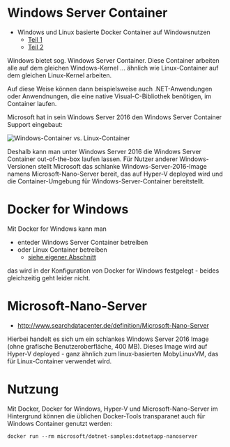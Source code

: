 # Windows Server Container
* Windows und Linux basierte Docker Container auf Windowsnutzen
  * [Teil 1](https://www.heise.de/developer/artikel/Windows-und-Linux-basierte-Docker-Container-auf-Windows-nutzen-Teil-1-von-2-3735148.html)
  * [Teil 2](https://www.heise.de/developer/artikel/Windows-und-Linux-basierte-Docker-Container-auf-Windows-nutzen-Teil-2-von-2-3747615.html)

Windows bietet sog. Windows Server Container. Diese Container arbeiten alle auf dem gleichen Windows-Kernel ... ähnlich wie Linux-Container auf dem gleichen Linux-Kernel arbeiten.

Auf diese Weise können dann beispielsweise auch .NET-Anwendungen oder Anwendnungen, die eine native Visual-C-Bibliothek benötigen, im Container laufen.

Microsoft hat in sein Windows Server 2016 den Windows Server Container Support eingebaut:

![Windows-Container vs. Linux-Container](http://cdn.ttgtmedia.com/rms/editorial/Docker_Windows_Linux-580px-copyright.jpg)

Deshalb kann man unter Windows Server 2016 die Windows Server Container out-of-the-box laufen lassen. Für Nutzer anderer Windows-Versionen stellt Microsoft das schlanke Windows-Server-2016-Image namens Microsoft-Nano-Server bereit, das auf Hyper-V deployed wird und die Container-Umgebung für Windows-Server-Container bereitstellt.

# Docker for Windows
Mit Docker for Windows kann man 

* enteder Windows Server Container betreiben
* oder Linux Container betreiben
  * [siehe eigener Abschnitt](docker_windows.md)

das wird in der Konfiguration von Docker for Windows festgelegt - beides gleichzeitig geht leider nicht. 

# Microsoft-Nano-Server 
* http://www.searchdatacenter.de/definition/Microsoft-Nano-Server

Hierbei handelt es sich um ein schlankes Windows Server 2016 Image (ohne grafische Benutzeroberfläche, 400 MB). Dieses Image wird auf Hyper-V deployed - ganz ähnlich zum linux-basierten MobyLinuxVM, das für Linux-Container verwendet wird.

# Nutzung
Mit Docker, Docker for Windows, Hyper-V und Microsoft-Nano-Server im Hintergrund können die üblichen Docker-Tools transparanet auch für Windows Container genutzt werden:

```
docker run --rm microsoft/dotnet-samples:dotnetapp-nanoserver 
```




